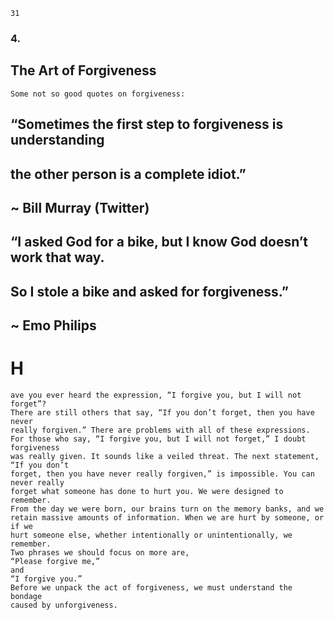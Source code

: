 ```
31
```
### 4.

## The Art of Forgiveness

```
Some not so good quotes on forgiveness:
```
## “Sometimes the first step to forgiveness is understanding

## the other person is a complete idiot.”

## ~ Bill Murray (Twitter)

## “I asked God for a bike, but I know God doesn’t work that way.

## So I stole a bike and asked for forgiveness.”

## ~ Emo Philips

# H

```
ave you ever heard the expression, “I forgive you, but I will not forget”?
There are still others that say, “If you don’t forget, then you have never
really forgiven.” There are problems with all of these expressions.
For those who say, “I forgive you, but I will not forget,” I doubt forgiveness
was really given. It sounds like a veiled threat. The next statement, “If you don’t
forget, then you have never really forgiven,” is impossible. You can never really
forget what someone has done to hurt you. We were designed to remember.
From the day we were born, our brains turn on the memory banks, and we
retain massive amounts of information. When we are hurt by someone, or if we
hurt someone else, whether intentionally or unintentionally, we remember.
Two phrases we should focus on more are,
“Please forgive me,”
and
“I forgive you.”
Before we unpack the act of forgiveness, we must understand the bondage
caused by unforgiveness.
```
